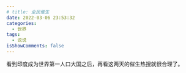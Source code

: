 ```yaml
---
# title: 全民催生
date: 2022-03-06 23:53:32
categories:
  - 世界
tags:
  - 说说
isShowComments: false
---
```


看到印度成为世界第一人口大国之后，再看这两天的催生热搜就很合理了。
